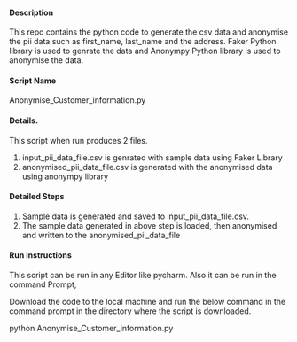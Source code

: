 #### Description

This repo contains the python code to generate the csv data and anonymise the pii data such as first_name, last_name and the address.
Faker Python library is used to genrate the data and Anonympy Python library is used to anonymise the data.

#### Script Name

Anonymise_Customer_information.py

#### Details.
This script when run produces 2 files.
1) input_pii_data_file.csv is genrated with sample data using Faker Library
2) anonymised_pii_data_file.csv is generated with the anonymised data using anonympy library

#### Detailed Steps

1) Sample data is generated and saved to input_pii_data_file.csv.
2) The sample data generated in above step is loaded, then anonymised and written to the anonymised_pii_data_file

#### Run Instructions

This script can be run in any Editor like pycharm.
Also it can be run in the command Prompt,

Download the code to the local machine and run the below command in the command prompt in the directory where the script is downloaded.

python Anonymise_Customer_information.py